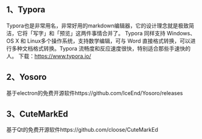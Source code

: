 ## 1、Typora

Typora也是非常用名，非常好用的markdown编辑器，它的设计理念就是极致简洁，它将「写字」和「预览」这两件事情合并了。
Typora 同样支持 Windows、OS X 和 Linux多个操作系统，支持数学编辑，可与 Word 直接格式转换，可以进行多种文档格式转换。Typora 流畅度和反应速度很快，特别适合那些手速快的人。
下载：https://www.typora.io/

## 2、Yosoro

基于electron的免费开源软件https://github.com/IceEnd/Yosoro/releases

## 3、CuteMarkEd

基于Qt的免费开源软件https://github.com/cloose/CuteMarkEd
